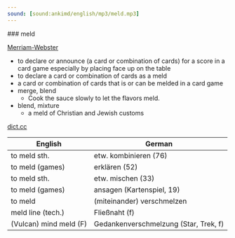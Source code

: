 ```yaml
---
sound: [sound:ankimd/english/mp3/meld.mp3]
---
```


\### meld

[Merriam-Webster](https://www.merriam-webster.com/dictionary/meld)

- to declare or announce (a card or combination of cards) for a score in a card game especially by placing face up on the table
- to declare a card or combination of cards as a meld
- a card or combination of cards that is or can be melded in a card game
- merge, blend
    - Cook the sauce slowly to let the flavors meld.
- blend, mixture
    - a meld of Christian and Jewish customs

[dict.cc](https://www.dict.cc/meld)

| English        | German       |
| -------------- | ------------ |
| to meld sth. | etw. kombinieren (76) |
| to meld (games) | erklären (52) |
| to meld sth. | etw. mischen (33) |
| to meld (games) | ansagen (Kartenspiel, 19) |
| to meld | (miteinander) verschmelzen |
| meld line (tech.) | Fließnaht (f) |
| (Vulcan) mind meld (F) | Gedankenverschmelzung (Star, Trek, f) |
